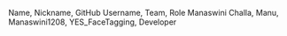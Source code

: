 Name, Nickname, GitHub Username, Team, Role
Manaswini Challa, Manu, Manaswini1208, YES_FaceTagging, Developer
